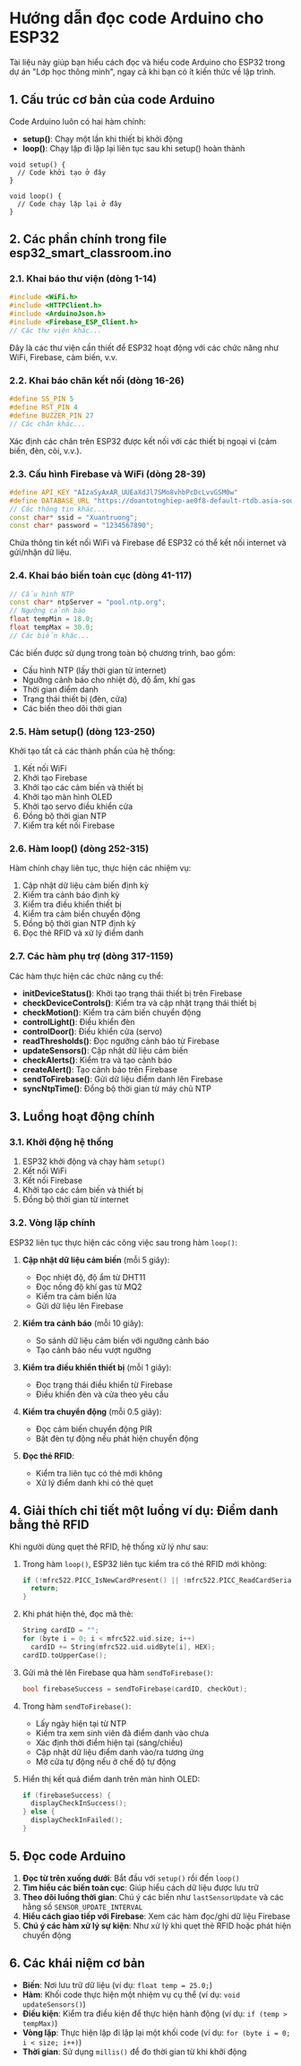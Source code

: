 # Hướng dẫn đọc code Arduino cho ESP32

Tài liệu này giúp bạn hiểu cách đọc và hiểu code Arduino cho ESP32 trong dự án "Lớp học thông minh", ngay cả khi bạn có ít kiến thức về lập trình.

## 1. Cấu trúc cơ bản của code Arduino

Code Arduino luôn có hai hàm chính:

- **setup()**: Chạy một lần khi thiết bị khởi động
- **loop()**: Chạy lặp đi lặp lại liên tục sau khi setup() hoàn thành

```
void setup() {
  // Code khởi tạo ở đây
}

void loop() {
  // Code chạy lặp lại ở đây
}
```

## 2. Các phần chính trong file esp32_smart_classroom.ino

### 2.1. Khai báo thư viện (dòng 1-14)

```cpp
#include <WiFi.h>
#include <HTTPClient.h>
#include <ArduinoJson.h>
#include <Firebase_ESP_Client.h>
// Các thư viện khác...
```

Đây là các thư viện cần thiết để ESP32 hoạt động với các chức năng như WiFi, Firebase, cảm biến, v.v.

### 2.2. Khai báo chân kết nối (dòng 16-26)

```cpp
#define SS_PIN 5
#define RST_PIN 4
#define BUZZER_PIN 27
// Các chân khác...
```

Xác định các chân trên ESP32 được kết nối với các thiết bị ngoại vi (cảm biến, đèn, còi, v.v.).

### 2.3. Cấu hình Firebase và WiFi (dòng 28-39)

```cpp
#define API_KEY "AIzaSyAxAR_UUEaXdJl7SMo8vhbPcDcLvvGSM0w"
#define DATABASE_URL "https://doantotnghiep-ae0f8-default-rtdb.asia-southeast1.firebasedatabase.app"
// Các thông tin khác...
const char* ssid = "Xuantruong";
const char* password = "1234567890";
```

Chứa thông tin kết nối WiFi và Firebase để ESP32 có thể kết nối internet và gửi/nhận dữ liệu.

### 2.4. Khai báo biến toàn cục (dòng 41-117)

```cpp
// Cấu hình NTP
const char* ntpServer = "pool.ntp.org";
// Ngưỡng cảnh báo
float tempMin = 18.0;
float tempMax = 30.0;
// Các biến khác...
```

Các biến được sử dụng trong toàn bộ chương trình, bao gồm:
- Cấu hình NTP (lấy thời gian từ internet)
- Ngưỡng cảnh báo cho nhiệt độ, độ ẩm, khí gas
- Thời gian điểm danh
- Trạng thái thiết bị (đèn, cửa)
- Các biến theo dõi thời gian

### 2.5. Hàm setup() (dòng 123-250)

Khởi tạo tất cả các thành phần của hệ thống:
1. Kết nối WiFi
2. Khởi tạo Firebase
3. Khởi tạo các cảm biến và thiết bị
4. Khởi tạo màn hình OLED
5. Khởi tạo servo điều khiển cửa
6. Đồng bộ thời gian NTP
7. Kiểm tra kết nối Firebase

### 2.6. Hàm loop() (dòng 252-315)

Hàm chính chạy liên tục, thực hiện các nhiệm vụ:
1. Cập nhật dữ liệu cảm biến định kỳ
2. Kiểm tra cảnh báo định kỳ
3. Kiểm tra điều khiển thiết bị
4. Kiểm tra cảm biến chuyển động
5. Đồng bộ thời gian NTP định kỳ
6. Đọc thẻ RFID và xử lý điểm danh

### 2.7. Các hàm phụ trợ (dòng 317-1159)

Các hàm thực hiện các chức năng cụ thể:

- **initDeviceStatus()**: Khởi tạo trạng thái thiết bị trên Firebase
- **checkDeviceControls()**: Kiểm tra và cập nhật trạng thái thiết bị
- **checkMotion()**: Kiểm tra cảm biến chuyển động
- **controlLight()**: Điều khiển đèn
- **controlDoor()**: Điều khiển cửa (servo)
- **readThresholds()**: Đọc ngưỡng cảnh báo từ Firebase
- **updateSensors()**: Cập nhật dữ liệu cảm biến
- **checkAlerts()**: Kiểm tra và tạo cảnh báo
- **createAlert()**: Tạo cảnh báo trên Firebase
- **sendToFirebase()**: Gửi dữ liệu điểm danh lên Firebase
- **syncNtpTime()**: Đồng bộ thời gian từ máy chủ NTP

## 3. Luồng hoạt động chính

### 3.1. Khởi động hệ thống

1. ESP32 khởi động và chạy hàm `setup()`
2. Kết nối WiFi
3. Kết nối Firebase
4. Khởi tạo các cảm biến và thiết bị
5. Đồng bộ thời gian từ internet

### 3.2. Vòng lặp chính

ESP32 liên tục thực hiện các công việc sau trong hàm `loop()`:

1. **Cập nhật dữ liệu cảm biến** (mỗi 5 giây):
   - Đọc nhiệt độ, độ ẩm từ DHT11
   - Đọc nồng độ khí gas từ MQ2
   - Kiểm tra cảm biến lửa
   - Gửi dữ liệu lên Firebase

2. **Kiểm tra cảnh báo** (mỗi 10 giây):
   - So sánh dữ liệu cảm biến với ngưỡng cảnh báo
   - Tạo cảnh báo nếu vượt ngưỡng

3. **Kiểm tra điều khiển thiết bị** (mỗi 1 giây):
   - Đọc trạng thái điều khiển từ Firebase
   - Điều khiển đèn và cửa theo yêu cầu

4. **Kiểm tra chuyển động** (mỗi 0.5 giây):
   - Đọc cảm biến chuyển động PIR
   - Bật đèn tự động nếu phát hiện chuyển động

5. **Đọc thẻ RFID**:
   - Kiểm tra liên tục có thẻ mới không
   - Xử lý điểm danh khi có thẻ quẹt

## 4. Giải thích chi tiết một luồng ví dụ: Điểm danh bằng thẻ RFID

Khi người dùng quẹt thẻ RFID, hệ thống xử lý như sau:

1. Trong hàm `loop()`, ESP32 liên tục kiểm tra có thẻ RFID mới không:
   ```cpp
   if (!mfrc522.PICC_IsNewCardPresent() || !mfrc522.PICC_ReadCardSerial()) {
     return;
   }
   ```

2. Khi phát hiện thẻ, đọc mã thẻ:
   ```cpp
   String cardID = "";
   for (byte i = 0; i < mfrc522.uid.size; i++) 
     cardID += String(mfrc522.uid.uidByte[i], HEX);
   cardID.toUpperCase();
   ```

3. Gửi mã thẻ lên Firebase qua hàm `sendToFirebase()`:
   ```cpp
   bool firebaseSuccess = sendToFirebase(cardID, checkOut);
   ```

4. Trong hàm `sendToFirebase()`:
   - Lấy ngày hiện tại từ NTP
   - Kiểm tra xem sinh viên đã điểm danh vào chưa
   - Xác định thời điểm hiện tại (sáng/chiều)
   - Cập nhật dữ liệu điểm danh vào/ra tương ứng
   - Mở cửa tự động nếu ở chế độ tự động

5. Hiển thị kết quả điểm danh trên màn hình OLED:
   ```cpp
   if (firebaseSuccess) {
     displayCheckInSuccess();
   } else {
     displayCheckInFailed();
   }
   ```

## 5. Đọc code Arduino

1. **Đọc từ trên xuống dưới**: Bắt đầu với `setup()` rồi đến `loop()`
2. **Tìm hiểu các biến toàn cục**: Giúp hiểu cách dữ liệu được lưu trữ
3. **Theo dõi luồng thời gian**: Chú ý các biến như `lastSensorUpdate` và các hằng số `SENSOR_UPDATE_INTERVAL`
4. **Hiểu cách giao tiếp với Firebase**: Xem các hàm đọc/ghi dữ liệu Firebase
5. **Chú ý các hàm xử lý sự kiện**: Như xử lý khi quẹt thẻ RFID hoặc phát hiện chuyển động

## 6. Các khái niệm cơ bản

- **Biến**: Nơi lưu trữ dữ liệu (ví dụ: `float temp = 25.0;`)
- **Hàm**: Khối code thực hiện một nhiệm vụ cụ thể (ví dụ: `void updateSensors()`)
- **Điều kiện**: Kiểm tra điều kiện để thực hiện hành động (ví dụ: `if (temp > tempMax)`)
- **Vòng lặp**: Thực hiện lặp đi lặp lại một khối code (ví dụ: `for (byte i = 0; i < size; i++)`)
- **Thời gian**: Sử dụng `millis()` để đo thời gian từ khi khởi động
